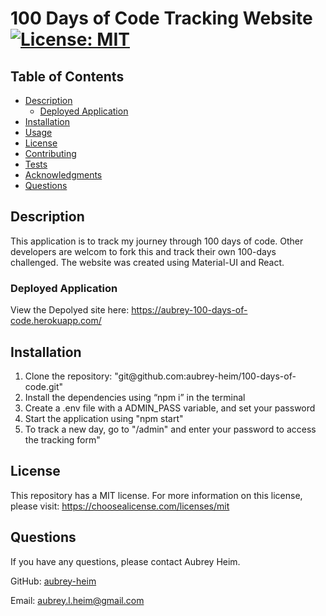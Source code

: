 # 100 Days of Code Tracking Website [![License: MIT](https://img.shields.io/badge/License-MIT-yellow.svg)](https://opensource.org/licenses/MIT)

## Table of Contents
* [Description](#description)
    * [Deployed Application](#deployed-application)
* [Installation](#installation)
* [Usage](#usage)
* [License](#license)
* [Contributing](#contributing)
* [Tests](#tests)
* [Acknowledgments](#acknowledgments)
* [Questions](#questions)
    
## Description
This application is to track my journey through 100 days of code. Other developers are welcom to fork this and track their own 100-days challenged. The website was created using Material-UI and React.

### Deployed Application
View the Depolyed site here: https://aubrey-100-days-of-code.herokuapp.com/

## Installation
<ol>
<li>Clone the repository: "git@github.com:aubrey-heim/100-days-of-code.git"</li>
<li>Install the dependencies using “npm i” in the terminal</li>
<li>Create a .env file with a ADMIN_PASS variable, and set your password</li>
<li>Start the application using "npm start"</li>
<li>To track a new day, go to "/admin" and enter your password to access the tracking form" </li>
</ol>

## License
This repository has a MIT license. For more information on this license, please visit: https://choosealicense.com/licenses/mit     

## Questions
If you have any questions, please contact Aubrey Heim.

GitHub: [aubrey-heim](https://github.com/aubrey-heim)

Email: [aubrey.l.heim@gmail.com](mailto:aubrey.l.heim@gmail.com)

